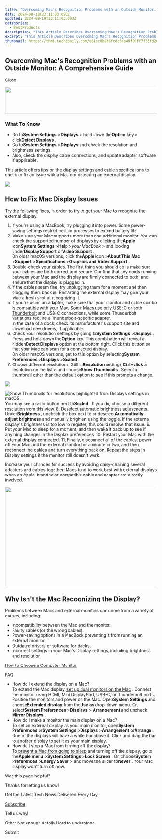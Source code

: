 ```yaml
---
title: "Overcoming Mac's Recognition Problems with an Outside Monitor: A Comprehensive Guide"
date: 2024-08-18T23:11:03.693Z
updated: 2024-08-19T23:11:03.693Z
categories:
  - BestProducts
description: "This Article Describes Overcoming Mac's Recognition Problems with an Outside Monitor: A Comprehensive Guide"
excerpt: "This Article Describes Overcoming Mac's Recognition Problems with an Outside Monitor: A Comprehensive Guide"
thumbnail: https://thmb.techidaily.com/e61ec8b8b6fcdc5ae49f80ff7f35fd26c15f5f9f26e0670f639723e26a96ce2a.jpeg
---
```


## Overcoming Mac's Recognition Problems with an Outside Monitor: A Comprehensive Guide

Close 

<!-- affiliate ads begin -->
<a href="https://laganoo.pxf.io/c/5597632/1657399/16446" target="_top" id="1657399"><img src="//a.impactradius-go.com/display-ad/16446-1657399" border="0" alt="" width="728" height="90"/></a><img height="0" width="0" src="https://imp.pxf.io/i/5597632/1657399/16446" style="position:absolute;visibility:hidden;" border="0" />
<!-- affiliate ads end -->
###  What To Know

* Go to**System Settings** \>**Displays** \> hold down the**Option** key > click**Detect Displays** .
* Go to**System Settings** \>**Displays** and check the resolution and brightness settings.
* Also, check the display cable connections, and update adapter software if applicable.

 This article offers tips on the display settings and cable specifications to check to fix an issue with a Mac not detecting an external display.

<!-- affiliate ads begin -->
<a href="https://store.absolute.com/order/checkout.php?PRODS=4601998&QTY=1&AFFILIATE=108875&CART=1"><img src="https://secure.avangate.com/images/merchant/ef70e26a0b5da778eda3f48014d087cd/728x90_larger-shield.jpg" border="0"></a>
<!-- affiliate ads end -->
##  How to Fix Mac Display Issues 

 Try the following fixes, in order, to try to get your Mac to recognize the external display.

1. If you're using a MacBook, try plugging it into power. Some power-saving settings restrict certain processes to extend battery life.
2. Make sure your Mac supports more than one additional monitor. You can check the supported number of displays by clicking the**Apple** icon**System Settings** \>**Help** \>_your MacBook_ \> and looking under**Display Support** or**Video Support** .  
 On older macOS versions, click the**Apple** icon >**About This Mac** \>**Support** \>**Specifications** \>**Graphics and Video Support** .
3. Double-check your cables. The first thing you should do is make sure your cables are both correct and secure. Confirm that any cords running between your Mac and the display are firmly connected to both, and ensure that the display is plugged in.
4. If the cables seem fine, try unplugging them for a moment and then plugging them back in. Restarting the external display may give your Mac a fresh shot at recognizing it.
5. If you're using an adapter, make sure that your monitor and cable combo is compatible with your Mac. Some Macs use only[ USB-C](https://www.lifewire.com/usb-c-4149490) or both[ Thunderbolt](https://www.lifewire.com/what-is-thunderbolt-832713) and USB-C connections, while some Thunderbolt variations require a Thunderbolt-specific adapter.  
 In the case of a dock, check its manufacturer's support site and download new drivers, if applicable.
6. Check your resolution settings by going to**System Settings** \>**Displays** . Press and hold down the**Option** key. This combination will reveal a hidden**Detect Displays** option at the bottom right. Click this button so that your Mac can scan for a connected display.  
 On older macOS versions, get to this option by selecting**System Preferences** \>**Displays** \>**Scaled** .
7. Choose different resolutions. Still in**Resolution** settings,**Ctrl+click** a resolution on the list > and choose**Show Thumbnails** . Select a thumbnail other than the default option to see if this prompts a change.  
<!-- affiliate ads begin -->
<a href="https://secure.2checkout.com/order/checkout.php?PRODS=4715391&QTY=1&AFFILIATE=108875&CART=1"><img src="https://secure.avangate.com/images/merchant/7f687767ccf20fcea1c9dc4a5adc2326/Digisigner_banner_728_x_90_color_version.png" border="0"></a>
<!-- affiliate ads end -->
![Show Thumbnails for resolutions highlighted from Displays settings in macOS.](https://www.lifewire.com/thmb/gTI3h4YmCyirugpxj5MD7Hh2a4Y=/1500x0/filters:no_upscale():max_bytes(150000):strip_icc():format(webp)/001_fix-external-display-not-detected-on-mac-5096070-ecca1b8f283649b0be34a215a5037d00.jpg)  
 You may see a radio button next to**Scaled** . If you do, choose a different resolution from this view.
8. Deselect automatic brightness adjustments. Under**Brightness** , uncheck the box next to or deselect**Automatically adjust brightness** and manually brighten using the toggle. If the external display's brightness is too low to register, this could resolve that issue.
9. Put your Mac to sleep for a moment, and then wake it back up to see if anything changes in the Display preferences.
10. Restart your Mac with the external display connected.
11. Finally, disconnect all of the cables, power off your Mac and the external monitor for a minute or two, and then reconnect the cables and turn everything back on. Repeat the steps in Display settings if the monitor still doesn't work.

 Increase your chances for success by avoiding daisy-chaining several adapters and cables together. Macs tend to work best with external displays when an Apple-branded or compatible cable and adapter are directly involved.

<!-- affiliate ads begin -->
<a href="https://ursime.pxf.io/c/5597632/2092236/16384" target="_top" id="2092236"><img src="//a.impactradius-go.com/display-ad/16384-2092236" border="0" alt="" width="1920" height="329"/></a><img height="0" width="0" src="https://imp.pxf.io/i/5597632/2092236/16384" style="position:absolute;visibility:hidden;" border="0" />
<!-- affiliate ads end -->
##  Why Isn't the Mac Recognizing the Display? 

 Problems between Macs and external monitors can come from a variety of causes, including:

* Incompatibility between the Mac and the monitor.
* Faulty cables (or the wrong cables).
* Power-saving options in a MacBook preventing it from running an external monitor.
* Outdated drivers or software for docks.
* Incorrect settings in your Mac's Display settings, including brightness and resolution.

[ How to Choose a Computer Monitor ](https://www.lifewire.com/best-monitors-for-macbook-pro-4169493) 

 FAQ

* How do I extend the display on a Mac?  
 To extend the Mac display,[ set up dual monitors on the Mac](https://www.lifewire.com/set-up-dual-monitors-on-a-mac-5116847) . Connect the monitor using HDMI, Mini DisplayPort, USB-C, or Thunderbolt ports. Position the monitors and power on the Mac. Open**System Settings** and choose**Extended display** from the**Use as** drop-down menu. Or, select**System** **Preferences** \>**Displays** \> **Arrangement** and uncheck **Mirror Displays** .
* How do I make a monitor the main display on a Mac?  
 To set an external display as your main monitor, open**System Preferences** or**System Settings** \>**Displays** \>**Arrangement** or**Arrange** . One of the displays will have a white bar above it. Click and drag the bar to another display to set it as your main display.
* How do I stop a Mac from turning off the display?  
 To[ prevent a Mac from going to sleep](https://www.lifewire.com/how-to-prevent-a-mac-from-going-to-sleep-5202831) and turning off the display, go to the**Apple menu** \>**System Settings** \>**Lock Screen** . Or, choose**System Preferences** \>**Energy Saver** \> and move the slider to**Never** . Your Mac display won't turn off now.

Was this page helpful?

Thanks for letting us know!

 Get the Latest Tech News Delivered Every Day

[ Subscribe ](https://www.lifewire.com/#) 

Tell us why!

 Other  Not enough details  Hard to understand 

 Submit 

<ins class="adsbygoogle"
     style="display:block"
     data-ad-format="autorelaxed"
     data-ad-client="ca-pub-7571918770474297"
     data-ad-slot="1223367746"></ins>



<ins class="adsbygoogle"
     style="display:block"
     data-ad-client="ca-pub-7571918770474297"
     data-ad-slot="8358498916"
     data-ad-format="auto"
     data-full-width-responsive="true"></ins>


